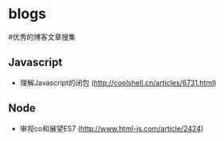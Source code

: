 blogs
=====

#优秀的博客文章搜集

## Javascript

 - 理解Javascript的闭包 (http://coolshell.cn/articles/6731.html)

## Node

 - 审视co和展望ES7 (http://www.html-js.com/article/2424)

